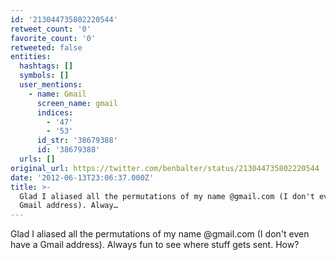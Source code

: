 ```yaml
---
id: '213044735802220544'
retweet_count: '0'
favorite_count: '0'
retweeted: false
entities:
  hashtags: []
  symbols: []
  user_mentions:
    - name: Gmail
      screen_name: gmail
      indices:
        - '47'
        - '53'
      id_str: '38679388'
      id: '38679388'
  urls: []
original_url: https://twitter.com/benbalter/status/213044735802220544
date: '2012-06-13T23:06:37.000Z'
title: >-
  Glad I aliased all the permutations of my name @gmail.com (I don't even have a
  Gmail address). Alway…
---
```


Glad I aliased all the permutations of my name @gmail.com (I don't even have a Gmail address). Always fun to see where stuff gets sent. How?